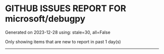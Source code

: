 
# GITHUB ISSUES REPORT FOR microsoft/debugpy


Generated on 2023-12-28 using: stale=30, all=False


Only showing items that are new to report in past 1 day(s)


---
